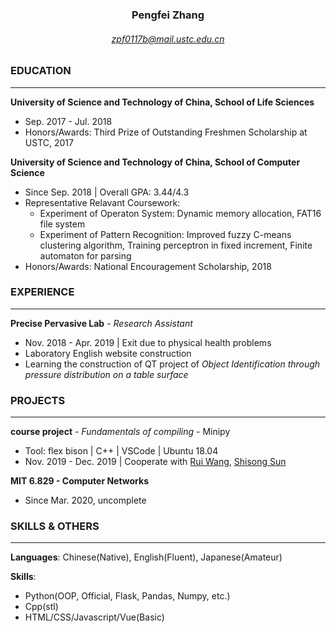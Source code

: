 ### <center>Pengfei Zhang</center>

###### <center> zpf0117b@mail.ustc.edu.cn</center>



### EDUCATION

***

**University of Science and Technology of China, School of Life Sciences**

- Sep. 2017 - Jul. 2018
- Honors/Awards: Third Prize of Outstanding Freshmen Scholarship at USTC, 2017

**University of Science and Technology of China, School of Computer Science**

- Since Sep. 2018 | Overall GPA: 3.44/4.3
- Representative Relavant Coursework:
  - Experiment of Operaton System: Dynamic memory allocation, FAT16 file system
  - Experiment of Pattern Recognition: Improved fuzzy C-means clustering algorithm, Training perceptron in fixed increment, Finite automaton for parsing
- Honors/Awards: National Encouragement Scholarship, 2018



### EXPERIENCE

***

**Precise Pervasive Lab** - *Research Assistant*

- Nov. 2018 - Apr. 2019 | Exit due to physical health problems
- Laboratory English website construction
- Learning the construction of QT project of *Object Identification through pressure distribution on a table surface*



### PROJECTS

***

**course project** - *Fundamentals of compiling* - Minipy

- Tool: flex bison | C++ | VSCode | Ubuntu 18.04
- Nov. 2019 - Dec. 2019 | Cooperate with <a href="github.com">Rui Wang</a>, <a href="github.com">Shisong Sun</a>

**MIT 6.829 - Computer Networks**

- Since Mar. 2020, uncomplete



### SKILLS & OTHERS

***

**Languages**: Chinese(Native), English(Fluent), Japanese(Amateur)

**Skills**: 

- Python(OOP, Official, Flask, Pandas, Numpy, etc.)
- Cpp(stl)
- HTML/CSS/Javascript/Vue(Basic)
